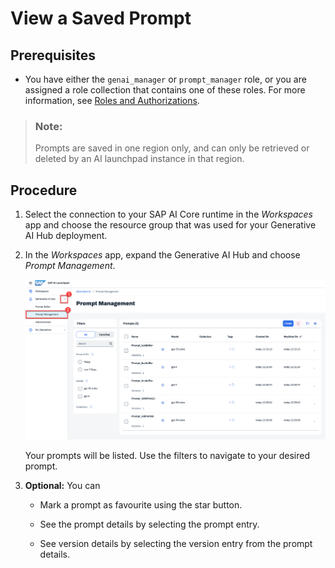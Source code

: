 <!-- loiod07a272b22234d7a920f942a3d280c51 -->

# View a Saved Prompt



<a name="loiod07a272b22234d7a920f942a3d280c51__prereq_yxf_gyb_rzb"/>

## Prerequisites

-   You have either the `genai_manager` or `prompt_manager` role, or you are assigned a role collection that contains one of these roles. For more information, see [Roles and Authorizations](roles-and-authorizations-4ef8499.md).


> ### Note:  
> Prompts are saved in one region only, and can only be retrieved or deleted by an AI launchpad instance in that region.



<a name="loiod07a272b22234d7a920f942a3d280c51__steps_zr4_pq5_jzb"/>

## Procedure

1.  Select the connection to your SAP AI Core runtime in the *Workspaces* app and choose the resource group that was used for your Generative AI Hub deployment.

2.  In the *Workspaces* app, expand the Generative AI Hub and choose *Prompt Management*.

    ![](images/find_prompt_bf9167e.png)

    Your prompts will be listed. Use the filters to navigate to your desired prompt.

3.  **Optional:** You can

    -   Mark a prompt as favourite using the star button.

    -   See the prompt details by selecting the prompt entry.

    -   See version details by selecting the version entry from the prompt details.



